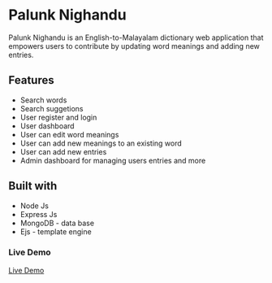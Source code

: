 # Palunk Nighandu
Palunk Nighandu is an English-to-Malayalam dictionary web application that empowers users to contribute by updating word meanings and adding new entries.

## Features
- Search words
- Search suggetions
- User register and login
- User dashboard
- User can edit word meanings
- User can add new meanings to an existing word
- User can add new entries
- Admin dashboard for managing users entries and more

## Built with
- Node Js
- Express Js
- MongoDB - data base
- Ejs - template engine

### Live Demo
<a href="https://lonely-sweatpants-ant.cyclic.app/">Live Demo</a>

